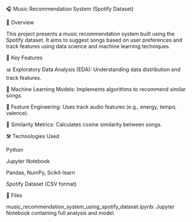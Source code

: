 🎧 Music Recommendation System (Spotify Dataset)

📌 Overview

This project presents a music recommendation system built using the Spotify dataset. It aims to suggest songs based on user preferences and track features using data science and machine learning techniques.

🧠 Key Features

📊 Exploratory Data Analysis (EDA): Understanding data distribution and track features.

🧠 Machine Learning Models: Implements algorithms to recommend similar songs.

🧮 Feature Engineering: Uses track audio features (e.g., energy, tempo, valence).

🔎 Similarity Metrics: Calculates cosine similarity between songs.

🛠 Technologies Used

Python

Jupyter Notebook

Pandas, NumPy, Scikit-learn

Spotify Dataset (CSV format)

📂 Files

music_recommendation_system_using_spotify_dataset.ipynb: Jupyter Notebook containing full analysis and model.
